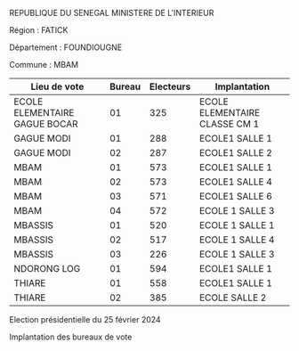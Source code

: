 REPUBLIQUE DU SENEGAL MINISTERE DE L'INTERIEUR

Région : FATICK

Département : FOUNDIOUGNE

Commune : MBAM

| Lieu de vote | Bureau | Electeurs | Implantation |
| - | - | - | - |
| ECOLE ELEMENTAIRE GAGUE BOCAR | 01 | 325 | ECOLE ELEMENTAIRE CLASSE CM 1 |
| GAGUE MODI | 01 | 288 | ECOLE1 SALLE 1 |
| GAGUE MODI | 02 | 287 | ECOLE1 SALLE 2 |
| MBAM | 01 | 573 | ECOLE1 SALLE 1 |
| MBAM | 02 | 573 | ECOLE1 SALLE 4 |
| MBAM | 03 | 571 | ECOLE1 SALLE 6 |
| MBAM | 04 | 572 | ECOLE 1 SALLE 3 |
| MBASSIS | 01 | 520 | ECOLE 1 SALLE 1 |
| MBASSIS | 02 | 517 | ECOLE 1 SALLE 4 |
| MBASSIS | 03 | 226 | ECOLE 1 SALLE 3 |
| NDORONG LOG | 01 | 594 | ECOLE1 SALLE 1 |
| THIARE | 01 | 558 | ECOLE1 SALLE 1 |
| THIARE | 02 | 385 | ECOLE SALLE 2 |

<!-- PageNumber="12/20" -->

Election présidentielle du 25 février 2024

Implantation des bureaux de vote
